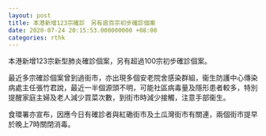 ```yaml
---
layout: post
title: 本港新增123宗確診　另有逾百宗初步確診個案
date: 2020-07-24 20:15:53.000000000 +08:00
categories: rthk
---
```


本港新增123宗新型肺炎確診個案，另有超過100宗初步確診個案。

最近多宗確診個案曾到過街市，亦出現多個安老院舍感染群組，衞生防護中心傳染病處主任張竹君說，最近一半個源頭不明，可能社區病毒量及隱形患者較多，特別提醒家庭主婦及老人減少買菜次數，到街市時減少接觸，注意手部衞生。

食環署亦宣布，因應今日有確診者與紅磡街市及土瓜灣街市有關連，兩個街巿提早於晚上7時關閉消毒。
